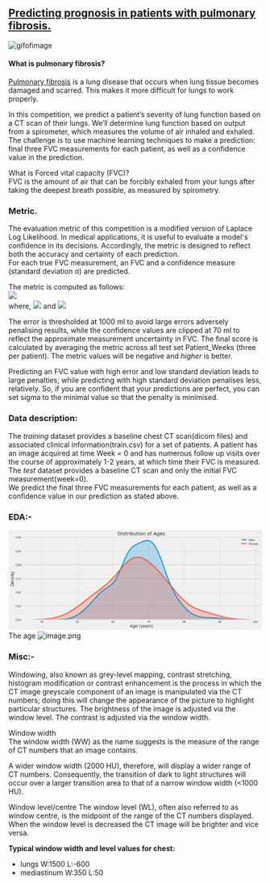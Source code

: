 ## [Predicting prognosis in patients with pulmonary fibrosis.](https://www.kaggle.com/c/osic-pulmonary-fibrosis-progression)  
![gifofimage](./imgs/sample.gif)
#### What is pulmonary fibrosis?  
[Pulmonary fibrosis](https://www.mayoclinic.org/diseases-conditions/pulmonary-fibrosis/symptoms-causes/syc-20353690) is a lung disease that occurs when lung tissue becomes damaged and scarred. This makes it more difficult for lungs to work properly.

In this competition, we predict a patient’s severity of lung function based on a CT scan of their lungs. We’ll determine lung function based on output from a spirometer, which measures the volume of air inhaled and exhaled. The challenge is to use machine learning techniques to make a prediction: final three FVC measurements for each patient, as well as a confidence value in the prediction.   


What is Forced vital capacity (FVC)?    
FVC is the amount of air that can be forcibly exhaled from your lungs after taking the deepest breath possible, as measured by spirometry.  

### Metric.  
The evaluation metric of this competition is a modified version of Laplace Log Likelihood. In medical applications, it is useful to evaluate a model's confidence in its decisions. Accordingly, the metric is designed to reflect both the accuracy and certainty of each prediction.  
For each true FVC measurement, an FVC and a confidence measure (standard deviation σ) are predicted.   

The metric is computed as follows:  
  <img src="https://render.githubusercontent.com/render/math?math=metric = -\frac{\sqrt{2} \Delta}{\sigma_{clipped}} - \ln ( \sqrt{2} \sigma_{clipped} )">  
  where,
  <img src="https://render.githubusercontent.com/render/math?math=\sigma_{clipped} = max(\sigma, 70),"> and
  <img src="https://render.githubusercontent.com/render/math?math=\Delta = min (\Big|FVC_{true} - FVC_{predicted}\Big|, 1000 )">    
  
The error is thresholded at 1000 ml to avoid large errors adversely penalising results, while the confidence values are clipped at 70 ml to reflect the approximate measurement uncertainty in FVC. The final score is calculated by averaging the metric across all test set Patient_Weeks (three per patient).
The metric values will be negative and *higher* is better.   

Predicting an FVC value with high error and low standard deviation leads to large penalties; while predicting with high standard deviation penalises less, relatively. So, if you are confident that your predictions are perfect, you can set sigma to the minimal value so that the penalty is minimised.  

 
### Data description:  
The *training* dataset provides a baseline chest CT scan(dicom files) and associated clinical information(train.csv) for a set of patients. A patient has an image acquired at time Week = 0 and has numerous follow up visits over the course of approximately 1-2 years, at which time their FVC is measured. The *test* dataset provides a baseline CT scan and only the initial FVC measurement(week=0).   
We predict the final three FVC measurements for each patient, as well as a confidence value in our prediction as stated above.  

### EDA:-  
![age](./imgs/age_dist.png)  
The age 
![image.png](attachment:image.png)

### Misc:-  
Windowing, also known as grey-level mapping, contrast stretching, histogram modification or contrast enhancement is the process in which the CT image greyscale component of an image is manipulated via the CT numbers; doing this will change the appearance of the picture to highlight particular structures. The brightness of the image is adjusted via the window level. The contrast is adjusted via the window width.

Window width  
The window width (WW) as the name suggests is the measure of the range of CT numbers that an image contains.

A wider window width (2000 HU), therefore, will display a wider range of CT numbers. Consequently, the transition of dark to light structures will occur over a larger transition area to that of a narrow window width (<1000 HU).  

Window level/centre
The window level (WL), often also referred to as window centre, is the midpoint of the range of the CT numbers displayed.
When the window level is decreased the CT image will be brighter and vice versa.  

**Typical window width and level values for chest:**  
- lungs W:1500 L:-600  
- mediastinum W:350 L:50   

  





